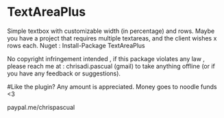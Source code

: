 # TextAreaPlus

Simple textbox with customizable width (in percentage) and rows.
Maybe you have a project that requires multiple textareas, and the client wishes
x rows each.
Nuget :
Install-Package TextAreaPlus

No copyright infringement intended , if this package violates any law , please reach me at : chrisadi.pascual (gmail) to take anything offline (or if you have any feedback or suggestions).


#Like the plugin? 
Any amount is appreciated. 
Money goes to noodle funds <3


paypal.me/chrispascual
